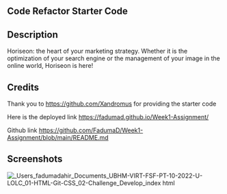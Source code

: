 ## Code Refactor Starter Code

## Description

Horiseon: the heart of your marketing strategy. Whether it is the optimization of your search engine or the management of your image in the online world, Horiseon is here!

## Credits 

Thank you to https://github.com/Xandromus for providing the starter code

Here is the deployed link 
 https://fadumad.github.io/Week1-Assignment/
 
 Github link 
 https://github.com/FadumaD/Week1-Assignment/blob/main/README.md

## Screenshots


![_Users_fadumadahir_Documents_UBHM-VIRT-FSF-PT-10-2022-U-LOLC_01-HTML-Git-CSS_02-Challenge_Develop_index html](https://user-images.githubusercontent.com/117111465/234758984-18f99d38-d8f5-4020-8c81-57a269b023e8.png)
